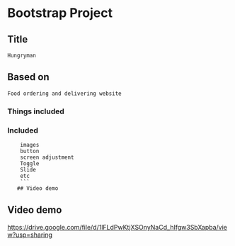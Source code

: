
# Bootstrap Project
## Title
```Hungryman```
## Based on
```Food ordering and delivering website```
### Things included
### Included
``` navbar
    images
    button
    screen adjustment 
    Toggle
    Slide
    etc
    ```
   ## Video demo
 ```
 ## Video demo
 https://drive.google.com/file/d/1lFLdPwKtjXSOnyNaCd_hIfgw3SbXapba/view?usp=sharing
 
 
